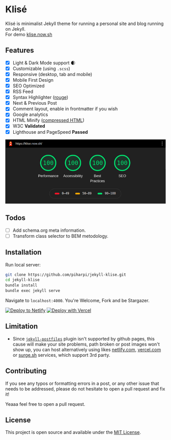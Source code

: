 # Klisé 
Klisé is minimalist Jekyll theme for running a personal site and blog running on Jekyll.<br>
For demo <a href="https://klise.now.sh" target="_blank">klise.now.sh</a>

## Features

- [x] Light & Dark Mode support :waxing_crescent_moon:
- [x] Customizable (using `.scss`)
- [x] Responsive (desktop, tab and mobile)
- [x] Mobile First Design
- [x] SEO Optimized
- [x] RSS Feed
- [x] Syntax Highlighter ([rouge](https://github.com/rouge-ruby/rouge))
- [x] Next & Previous Post
- [x] Comment layout, enable in frontmatter if you wish
- [x] Google analytics
- [x] HTML Minify ([compressed HTML](https://github.com/penibelst/jekyll-compress-html))
- [x] W3C **Validated**
- [x] Lighthouse and PageSpeed **Passed**

![Lighthouse](./lighthouse.png)

## Todos
- [ ] Add schema.org meta information.
- [ ] Transform class selector to BEM metodology.

## Installation

Run local server:

```bash
git clone https://github.com/piharpi/jekyll-klise.git
cd jekyll-klise
bundle install
bundle exec jekyll serve
```

Navigate to `localhost:4000`. You're Welcome, Fork and be Stargazer.

[![Deploy to Netlify](https://www.netlify.com/img/deploy/button.svg)](https://app.netlify.com/start/deploy?repository=https://github.com/piharpi/jekyll-klise) [![Deploy with Vercel](https://vercel.com/button)](https://vercel.com/import/project?template=https://github.com/piharpi/jekyll-klise)

## Limitation
- Since [`jekyll-postfiles`](https://github.com/nhoizey/jekyll-postfiles#compatibility) plugin isn't supported by github pages, this cause will make your site problems, path broken or post images won't show up, you can host alternatively using likes [netlify.com](https://netlify.com), [vercel.com](https://vercel.com) or [surge.sh](https://surge.sh) services, which support 3rd party.

## Contributing

If you see any typos or formatting errors in a post, or any other issue that needs to be addressed, please do not hesitate to open a pull request and fix it!

Yeaaa feel free to open a pull request.

## License

This project is open source and available under the [MIT License](LICENSE).
